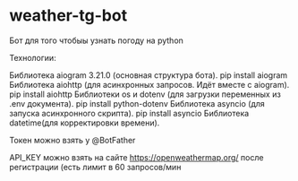 # weather-tg-bot

Бот для того чтобыы узнать погоду на python

Технологии:

Библиотека aiogram 3.21.0 (основная структура бота). pip install aiogram
Библиотека aiohttp (для асинхронных запросов. Идёт вместе с aiogram). pip install aiohttp
Библиотеки os и dotenv (для загрузки переменных из .env документа). pip install python-dotenv
Библиотека asyncio (для запуска асинхронного скрипта). pip install asyncio
Библиотека datetime(для корректировки времени).

Токен можно взять у @BotFather

API_KEY можно взять на сайте https://openweathermap.org/ после регистрации (есть лимит в 60 запросов/мин
